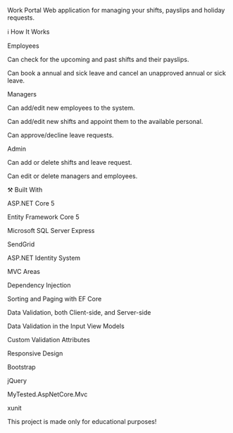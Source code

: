 Work Portal
Web application for managing your shifts, payslips and holiday requests.




ℹ️ How It Works

Employees

Can check for the upcoming and past shifts and their payslips.

Can book a annual and sick leave and cancel an unapproved annual or sick leave.



Managers

Can add/edit new employees to the system.

Can add/edit new shifts and appoint them to the available personal.

Can approve/decline leave requests.



Admin

Can add or delete shifts and leave request.

Can edit or delete managers and employees.








⚒️ Built With

ASP.NET Core 5

Entity Framework Core 5

Microsoft SQL Server Express

SendGrid

ASP.NET Identity System

MVC Areas

Dependency Injection

Sorting and Paging with EF Core

Data Validation, both Client-side, and Server-side

Data Validation in the Input View Models

Custom Validation Attributes

Responsive Design

Bootstrap

jQuery

MyTested.AspNetCore.Mvc

xunit





This project is made only for educational purposes!
